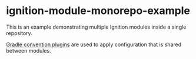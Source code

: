 # ignition-module-monorepo-example

This is an example demonstrating multiple Ignition modules inside a single repository.

[Gradle convention plugins][gradle-conventions] are used to apply configuration that is shared between modules.


[gradle-conventions]: https://docs.gradle.org/current/samples/sample_convention_plugins.html